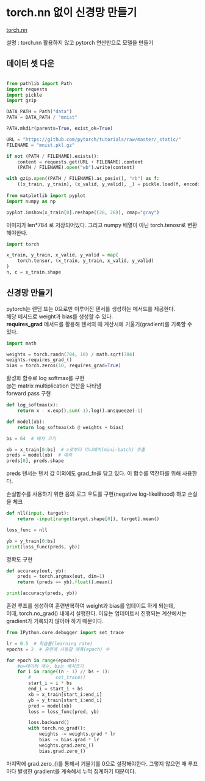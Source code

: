 # torch.nn 없이 신경망 만들기

[torch.nn](https://tutorials.pytorch.kr/beginner/nn_tutorial.html)

설명 : torch.nn 활용하지 않고 pytorch 연산만으로 모델을 만들기

## 데이터 셋 다운 
```python

from pathlib import Path
import requests
import pickle
import gzip

DATA_PATH = Path("data")
PATH = DATA_PATH / "mnist"

PATH.mkdir(parents=True, exist_ok=True)

URL = "https://github.com/pytorch/tutorials/raw/master/_static/"
FILENAME = "mnist.pkl.gz"

if not (PATH / FILENAME).exists():
    content = requests.get(URL + FILENAME).content
    (PATH / FILENAME).open("wb").write(content)

with gzip.open((PATH / FILENAME).as_posix(), "rb") as f:
    ((x_train, y_train), (x_valid, y_valid), _) = pickle.load(f, encoding="latin-1")
    
from matplotlib import pyplot
import numpy as np

pyplot.imshow(x_train[0].reshape((28, 28)), cmap="gray")
```
이미지가 len*784 로 저장되어있다. 
그리고 numpy 배열이 아닌 torch.tenosr로 변환해야한다.

```python
import torch

x_train, y_train, x_valid, y_valid = map(
    torch.tensor, (x_train, y_train, x_valid, y_valid)
)
n, c = x_train.shape
```
## 신경망 만들기

pytorch는 랜덤 또는 0으로만 이루어진 텐서를 생성하는 메서드를 제공한다. <br>
해당 메서드로 weight과 bias를 생성할 수 있다. <br>
__requires_grad__ 메서드를 활용해 텐서의 매 계산시에 기울기(gradient)를 기록할 수 있다.

```python
import math

weights = torch.randn(784, 10) / math.sqrt(784)
weights.requires_grad_()
bias = torch.zeros(10, requires_grad=True)
```
활성화 함수로 log softmax를 구현<br>
@는 matrix multiplication 연산을 나타냄<br>
forward pass 구현
```python
def log_softmax(x):
    return x - x.exp().sum(-1).log().unsqueeze(-1)

def model(xb):
    return log_softmax(xb @ weights + bias)

bs = 64  # 배치 크기

xb = x_train[0:bs]  # x로부터 미니배치(mini-batch) 추출
preds = model(xb)  # 예측
preds[0], preds.shape
```
preds 텐서는 텐서 값 이외에도 grad_fn을 담고 있다. 이 함수를 역잔파를 위해 사용한다.

손실함수를 사용하기 위한 음의 로그 우도를 구현(negative log-likelihood) 하고  손실을 체크
```python
def nll(input, target):
    return -input[range(target.shape[0]), target].mean()

loss_func = nll

yb = y_train[0:bs]
print(loss_func(preds, yb))
```

정확도 구현
```python
def accuracy(out, yb):
    preds = torch.argmax(out, dim=1)
    return (preds == yb).float().mean()

print(accuracy(preds, yb))
```

훈련 루프를 생성하여 훈련반복하여 weight과 bias를 업데이트 하게 되는데,<br>
이때, torch.no_grad() 내에서 실행한다. 이유는 업데이트시 진행되는 계산에서는 gradient가 기록되지 않아야 하기 때문이다.
```python
from IPython.core.debugger import set_trace

lr = 0.5  # 학습률(learning rate)
epochs = 2  # 훈련에 사용할 에폭(epoch) 수

for epoch in range(epochs):
    #n=데이터 개수, bs는 배치크기
    for i in range((n - 1) // bs + 1): 
        #         set_trace()
        start_i = i * bs
        end_i = start_i + bs
        xb = x_train[start_i:end_i]
        yb = y_train[start_i:end_i]
        pred = model(xb)
        loss = loss_func(pred, yb)

        loss.backward()
        with torch.no_grad():
            weights -= weights.grad * lr
            bias -= bias.grad * lr
            weights.grad.zero_()
            bias.grad.zero_()
```
마지막에 grad.zero_()를 통해서 기울기를 0으로 설정해야한다.
그렇지 않으면 매 루프마다 발생한 gradient를 계속해서 누적 집계하기 때문이다.

